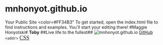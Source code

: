 mnhonyot.github.io
=====================

Your Public Site
<addr><color=#FF34B3" 
To get started, open the index.html file to find instructions and examples. You'll start your editing there!
#Maggie Honyotski#
**Toby**
##Live life to the fullest##
![mnhonyot.github.io](https://encrypted-tbn1.gstatic.com/images?q=tbn:ANd9GcSw0HBuuAL45p1DY1rLcP3hHy_N_VPQn356BielrXCf2-xivOkZ)
[GitHub](https://help.github.com/articles/markdown-basics)
`<addr>`<font face="cursive,serif" color="#FF0000" size="4">
<a href="/css/properties/css_font.cfm" target="_blank">CSS
